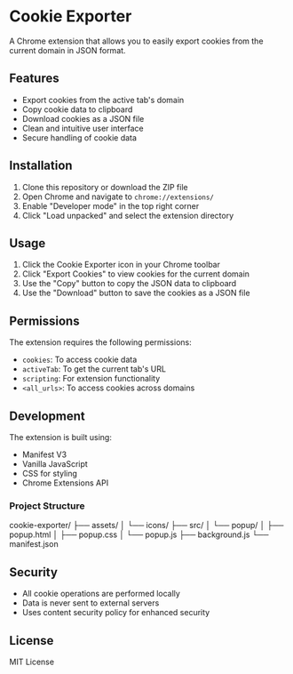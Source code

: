 # Cookie Exporter

A Chrome extension that allows you to easily export cookies from the current domain in JSON format.

## Features

- Export cookies from the active tab's domain
- Copy cookie data to clipboard
- Download cookies as a JSON file
- Clean and intuitive user interface
- Secure handling of cookie data

## Installation

1. Clone this repository or download the ZIP file
2. Open Chrome and navigate to `chrome://extensions/`
3. Enable "Developer mode" in the top right corner
4. Click "Load unpacked" and select the extension directory

## Usage

1. Click the Cookie Exporter icon in your Chrome toolbar
2. Click "Export Cookies" to view cookies for the current domain
3. Use the "Copy" button to copy the JSON data to clipboard
4. Use the "Download" button to save the cookies as a JSON file

## Permissions

The extension requires the following permissions:
- `cookies`: To access cookie data
- `activeTab`: To get the current tab's URL
- `scripting`: For extension functionality
- `<all_urls>`: To access cookies across domains

## Development

The extension is built using:
- Manifest V3
- Vanilla JavaScript
- CSS for styling
- Chrome Extensions API

### Project Structure

cookie-exporter/
├── assets/
│   └── icons/
├── src/
│   └── popup/
│       ├── popup.html
│       ├── popup.css
│       └── popup.js
├── background.js
└── manifest.json


## Security

- All cookie operations are performed locally
- Data is never sent to external servers
- Uses content security policy for enhanced security

## License

MIT License